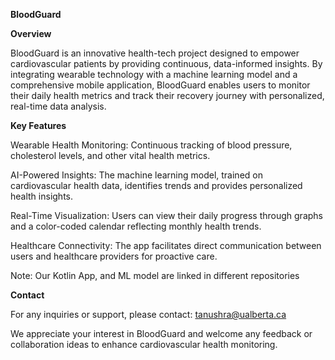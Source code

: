 **BloodGuard**

**Overview**

BloodGuard is an innovative health-tech project designed to empower cardiovascular patients by providing continuous, data-informed insights. By integrating wearable technology with a machine learning model and a comprehensive mobile application, BloodGuard enables users to monitor their daily health metrics and track their recovery journey with personalized, real-time data analysis.

**Key Features**

Wearable Health Monitoring: Continuous tracking of blood pressure, cholesterol levels, and other vital health metrics.

AI-Powered Insights: The machine learning model, trained on cardiovascular health data, identifies trends and provides personalized health insights.

Real-Time Visualization: Users can view their daily progress through graphs and a color-coded calendar reflecting monthly health trends.

Healthcare Connectivity: The app facilitates direct communication between users and healthcare providers for proactive care.


Note: Our Kotlin App, and ML model are linked in different repositories

**Contact**

For any inquiries or support, please contact: tanushra@ualberta.ca

We appreciate your interest in BloodGuard and welcome any feedback or collaboration ideas to enhance cardiovascular health monitoring.

